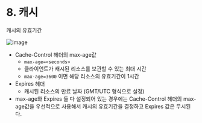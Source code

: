 # 8. 캐시

캐시의 유효기간 

![image](https://github.com/heeom/202404-http-perfect-guide/assets/64389364/3501f1fa-97ac-4bf7-a3fb-7211a126cfce)


- Cache-Control 헤더의 max-age값
    - `max-age=<seconds>`
    - 클라이언트가 캐시된 리소스를 보관할 수 있는 최대 시간
    - `max-age=3600` 이면 해당 리소스의 유효기간이 1시간
- Expires 헤더
    - 캐시된 리소스의 만료 날짜 (GMT/UTC 형식으로 설정)
- max-age와 Expires 둘 다 설정되어 있는 경우에는 Cache-Control 헤더의 max-age값을 우선적으로 사용해서 캐시의 유효기간을 결정하고 Expires 값은 무시된다.
